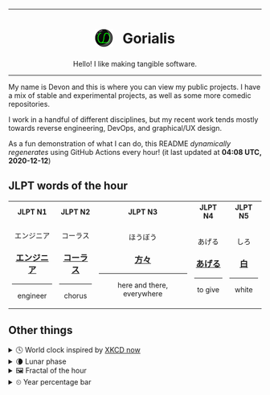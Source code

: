 ***

<h1 align="center">
<sub>
    <img src="readme/resources/avatar.png" height="36">
</sub>
&nbsp;
Gorialis
</h1>
<p align="center">
Hello! I like making tangible software.
</p>

***

My name is Devon and this is where you can view my public projects. I have a mix of stable and experimental projects, as well as some more comedic repositories.

I work in a handful of different disciplines, but my recent work tends mostly towards reverse engineering, DevOps, and graphical/UX design.

As a fun demonstration of what I can do, this README *dynamically regenerates* using GitHub Actions every hour! (it last updated at **04:08 UTC, 2020-12-12**)

<h2>JLPT words of the hour</h2>
<table>
    <tr>
        <th>JLPT N1</th>
        <th>JLPT N2</th>
        <th>JLPT N3</th>
        <th>JLPT N4</th>
        <th>JLPT N5</th>
    </tr>
    <tr>
        <td>
            <p align="center">エンジニア</p>
            <h3 align="center"><b><a href="https://jisho.org/search/%E3%82%A8%E3%83%B3%E3%82%B8%E3%83%8B%E3%82%A2">エンジニア</a></b></h3>
            <hr>
            <p align="center">engineer</p>
        </td>
        <td>
            <p align="center">コーラス</p>
            <h3 align="center"><b><a href="https://jisho.org/search/%E3%82%B3%E3%83%BC%E3%83%A9%E3%82%B9">コーラス</a></b></h3>
            <hr>
            <p align="center">chorus</p>
        </td>
        <td>
            <p align="center">ほうぼう</p>
            <h3 align="center"><b><a href="https://jisho.org/search/%E6%96%B9%E3%80%85">方々</a></b></h3>
            <hr>
            <p align="center">here and there,<wbr> everywhere</p>
        </td>
        <td>
            <p align="center">あげる</p>
            <h3 align="center"><b><a href="https://jisho.org/search/%E3%81%82%E3%81%92%E3%82%8B">あげる</a></b></h3>
            <hr>
            <p align="center">to give</p>
        </td>
        <td>
            <p align="center">しろ</p>
            <h3 align="center"><b><a href="https://jisho.org/search/%E7%99%BD">白</a></b></h3>
            <hr>
            <p align="center">white</p>
        </td>
    </tr>
</table>

<h2>Other things</h2>
<details>
<summary>🕓  World clock inspired by <a href="https://xkcd.com/now">XKCD now</a></summary>

> <img src="generated/now.png" width="512">

</details>
<details>
<summary>🌘 Lunar phase</summary>

The moon is approximately 93.56% through its phase (Waning Crescent).

</details>
<details>
<summary>&#x1f5bc; Fractal of the hour</summary>

> <img src="generated/fractal.png" width="512">

</details>
<details>
<summary>&#x23f2; Year percentage bar</summary>
<pre><code>2020 [██████████████████▁▁] 94.58%</code></pre>
</details>
